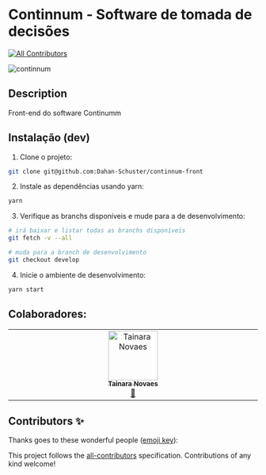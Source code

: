 # Continnum - Software de tomada de decisões
<!-- ALL-CONTRIBUTORS-BADGE:START - Do not remove or modify this section -->
[![All Contributors](https://img.shields.io/badge/all_contributors-1-orange.svg?style=flat-square)](#contributors-)
<!-- ALL-CONTRIBUTORS-BADGE:END -->
![continnum](https://img.shields.io/github/languages/top/dahan-schuster/continnum-front)

## Description

Front-end do software Continumm

## Instalação (dev)

1. Clone o projeto:

```sh
git clone git@github.com:Dahan-Schuster/continnum-front
```

2. Instale as dependências usando yarn:

```sh
yarn
```

3. Verifique as branchs disponíveis e mude para a de desenvolvimento:

```sh
# irá baixar e listar todas as branchs disponíveis
git fetch -v --all

# muda para a branch de desenvolvimento
git checkout develop
```

4. Inicie o ambiente de desenvolvimento:

```sh
yarn start
```

## Colaboradores:

<!-- ALL-CONTRIBUTORS-LIST:START - Do not remove or modify this section -->
<!-- prettier-ignore-start -->
<!-- markdownlint-disable -->
<table>
  <tbody>
    <tr>
      <td align="center" valign="top" width="14.28%"><a href="https://tainarasnsba.wixsite.com/tainara-novaes"><img src="https://avatars.githubusercontent.com/u/62676080?v=4?s=100" width="100px;" alt="Tainara Novaes"/><br /><sub><b>Tainara Novaes</b></sub></a><br /><a href="#design-tainarasn" title="Design">🎨</a></td>
    </tr>
  </tbody>
</table>

<!-- markdownlint-restore -->
<!-- prettier-ignore-end -->

<!-- ALL-CONTRIBUTORS-LIST:END -->

## Contributors ✨

Thanks goes to these wonderful people ([emoji key](https://allcontributors.org/docs/en/emoji-key)):

<!-- ALL-CONTRIBUTORS-LIST:START - Do not remove or modify this section -->
<!-- prettier-ignore-start -->
<!-- markdownlint-disable -->
<!-- markdownlint-restore -->
<!-- prettier-ignore-end -->
<!-- ALL-CONTRIBUTORS-LIST:END -->

This project follows the [all-contributors](https://github.com/all-contributors/all-contributors) specification. Contributions of any kind welcome!